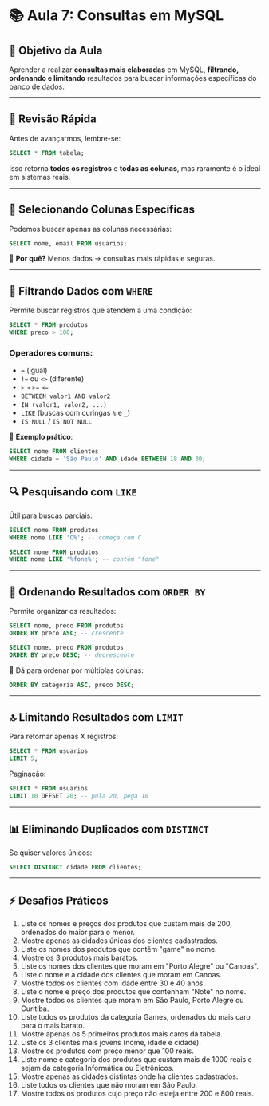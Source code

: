 # 📚 Aula 7: Consultas em MySQL


## 🎯 Objetivo da Aula

Aprender a realizar **consultas mais elaboradas** em MySQL, **filtrando, ordenando e limitando** resultados para buscar informações específicas do banco de dados.

---

## 🧠 Revisão Rápida

Antes de avançarmos, lembre-se:

```sql
SELECT * FROM tabela;
```

Isso retorna **todos os registros** e **todas as colunas**, mas raramente é o ideal em sistemas reais.

---

## 🔑 Selecionando Colunas Específicas

Podemos buscar apenas as colunas necessárias:

```sql
SELECT nome, email FROM usuarios;
```

📌 **Por quê?** Menos dados → consultas mais rápidas e seguras.

---

## 🎯 Filtrando Dados com `WHERE`

Permite buscar registros que atendem a uma condição:

```sql
SELECT * FROM produtos
WHERE preco > 100;
```

### Operadores comuns:

* `=` (igual)
* `!=` ou `<>` (diferente)
* `>` `<` `>=` `<=`
* `BETWEEN valor1 AND valor2`
* `IN (valor1, valor2, ...)`
* `LIKE` (buscas com curingas `%` e `_`)
* `IS NULL` / `IS NOT NULL`

📌 **Exemplo prático**:

```sql
SELECT nome FROM clientes
WHERE cidade = 'São Paulo' AND idade BETWEEN 18 AND 30;
```

---

## 🔍 Pesquisando com `LIKE`

Útil para buscas parciais:

```sql
SELECT nome FROM produtos
WHERE nome LIKE 'C%'; -- começa com C

SELECT nome FROM produtos
WHERE nome LIKE '%fone%'; -- contém "fone"
```

---

## 🧮 Ordenando Resultados com `ORDER BY`

Permite organizar os resultados:

```sql
SELECT nome, preco FROM produtos
ORDER BY preco ASC; -- crescente

SELECT nome, preco FROM produtos
ORDER BY preco DESC; -- decrescente
```

📌 Dá para ordenar por múltiplas colunas:

```sql
ORDER BY categoria ASC, preco DESC;
```

---

## 🔝 Limitando Resultados com `LIMIT`

Para retornar apenas X registros:

```sql
SELECT * FROM usuarios
LIMIT 5;
```

Paginação:

```sql
SELECT * FROM usuarios
LIMIT 10 OFFSET 20; -- pula 20, pega 10
```

---

## 📊 Eliminando Duplicados com `DISTINCT`

Se quiser valores únicos:

```sql
SELECT DISTINCT cidade FROM clientes;
```

---

## ⚡ Desafios Práticos

1. Liste os nomes e preços dos produtos que custam mais de 200, ordenados do maior para o menor.
2. Mostre apenas as cidades únicas dos clientes cadastrados.
3. Liste os nomes dos produtos que contêm "game" no nome.
4. Mostre os 3 produtos mais baratos.
5. Liste os nomes dos clientes que moram em "Porto Alegre" ou "Canoas".
6. Liste o nome e a cidade dos clientes que moram em Canoas.
7. Mostre todos os clientes com idade entre 30 e 40 anos.
8. Liste o nome e preço dos produtos que contenham "Note" no nome.
9. Mostre todos os clientes que moram em São Paulo, Porto Alegre ou Curitiba.
10. Liste todos os produtos da categoria Games, ordenados do mais caro para o mais barato.
11. Mostre apenas os 5 primeiros produtos mais caros da tabela.
12. Liste os 3 clientes mais jovens (nome, idade e cidade).
13. Mostre os produtos com preço menor que 100 reais.
14. Liste nome e categoria dos produtos que custam mais de 1000 reais e sejam da categoria Informática ou Eletrônicos.
15. Mostre apenas as cidades distintas onde há clientes cadastrados.
16. Liste todos os clientes que não moram em São Paulo.
17. Mostre todos os produtos cujo preço não esteja entre 200 e 800 reais.
